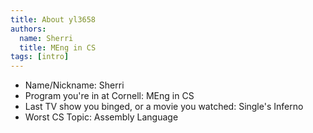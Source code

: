 ```yaml
---
title: About yl3658
authors:
  name: Sherri
  title: MEng in CS
tags: [intro]
---
```


- Name/Nickname: Sherri
- Program you're in at Cornell: MEng in CS
- Last TV show you binged, or a movie you watched: Single's Inferno
- Worst CS Topic: Assembly Language
